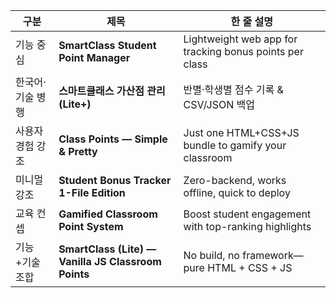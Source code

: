| 구분        | 제목                                             | 한 줄 설명                           |
| --------- | --------------------------------------------------- | ------------------------------------------------------- |
| 기능 중심     | **SmartClass Student Point Manager**                | Lightweight web app for tracking bonus points per class |
| 한국어·기술 병행 | **스마트클래스 가산점 관리 (Lite+)**                           | 반별·학생별 점수 기록 & CSV/JSON 백업                              |
| 사용자 경험 강조 | **Class Points — Simple & Pretty**                  | Just one HTML+CSS+JS bundle to gamify your classroom    |
| 미니멀 강조    | **Student Bonus Tracker 1-File Edition**            | Zero-backend, works offline, quick to deploy            |
| 교육 컨셉     | **Gamified Classroom Point System**                 | Boost student engagement with top-ranking highlights    |
| 기능+기술 조합  | **SmartClass (Lite) — Vanilla JS Classroom Points** | No build, no framework—pure HTML + CSS + JS             |
